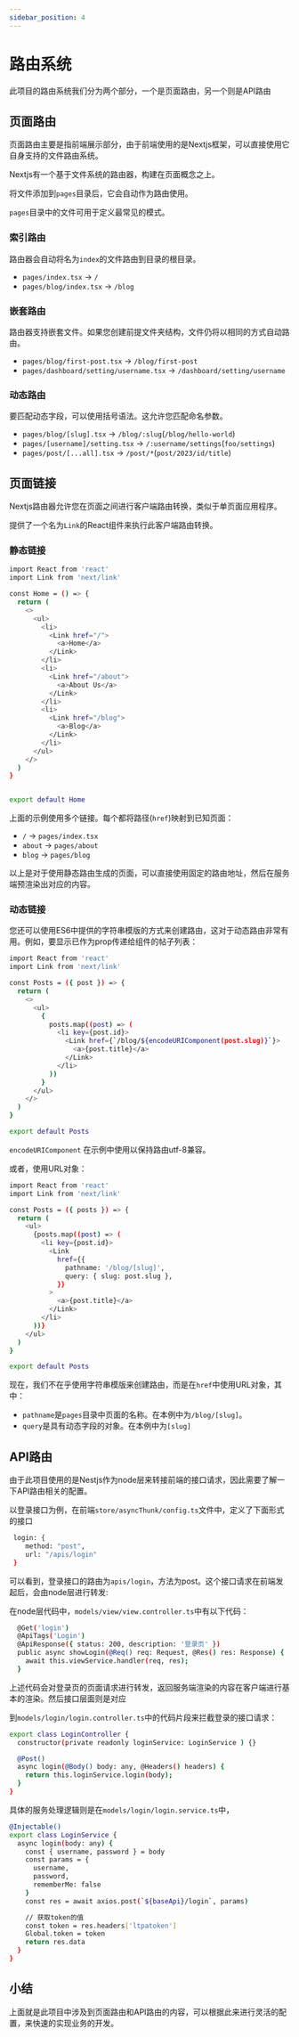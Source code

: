 ```yaml
---
sidebar_position: 4
---
```


# 路由系统

此项目的路由系统我们分为两个部分，一个是页面路由，另一个则是API路由

## 页面路由
页面路由主要是指前端展示部分，由于前端使用的是Nextjs框架，可以直接使用它自身支持的文件路由系统。   

Nextjs有一个基于文件系统的路由器，构建在页面概念之上。   

将文件添加到`pages`目录后，它会自动作为路由使用。   

`pages`目录中的文件可用于定义最常见的模式。   

### 索引路由
路由器会自动将名为`index`的文件路由到目录的根目录。

  - `pages/index.tsx` -> `/`
  - `pages/blog/index.tsx` -> `/blog`


### 嵌套路由
路由器支持嵌套文件。如果您创建前提文件夹结构，文件仍将以相同的方式自动路由。
  - `pages/blog/first-post.tsx` -> `/blog/first-post`
  - `pages/dashboard/setting/username.tsx` -> `/dashboard/setting/username`

### 动态路由
要匹配动态字段，可以使用括号语法。这允许您匹配命名参数。
  - `pages/blog/[slug].tsx` -> `/blog/:slug`(`/blog/hello-world`)
  - `pages/[username]/setting.tsx` -> `/:username/settings`(`foo/settings`)
  - `pages/post/[...all].tsx` -> `/post/*`(`post/2023/id/title`)

## 页面链接

Nextjs路由器允许您在页面之间进行客户端路由转换，类似于单页面应用程序。

提供了一个名为`Link`的React组件来执行此客户端路由转换。

### 静态链接

``` bash
import React from 'react'
import Link from 'next/link'

const Home = () => {
  return (
    <>
      <ul>
        <li>
          <Link href="/">
            <a>Home</a>
          </Link>
        </li>
        <li>
          <Link href="/about">
            <a>About Us</a>
          </Link>
        </li>
        <li>
          <Link href="/blog">
            <a>Blog</a>
          </Link>
        </li>
      </ul>
    </>
  )
}


export default Home
```

上面的示例使用多个链接。每个都将路径(`href`)映射到已知页面：

  - `/` -> `pages/index.tsx`
  - `about` -> `pages/about`
  - `blog` -> `pages/blog` 

以上是对于使用静态路由生成的页面，可以直接使用固定的路由地址，然后在服务端预渲染出对应的内容。

### 动态链接
您还可以使用ES6中提供的字符串模版的方式来创建路由，这对于动态路由非常有用。例如，要显示已作为prop传递给组件的帖子列表：

``` bash
import React from 'react'
import Link from 'next/link'

const Posts = ({ post }) => {
  return (
    <>
      <ul>
        {
          posts.map((post) => (
            <li key={post.id}>
              <Link href={`/blog/${encodeURIComponent(post.slug)}`}>
                <a>{post.title}</a>
              </Link>
            </li>
          ))
        }
      </ul>
    </>
  )
}

export default Posts

```

`encodeURIComponent` 在示例中使用以保持路由utf-8兼容。

或者，使用URL对象：

``` bash
import React from 'react'
import Link from 'next/link'

const Posts = ({ posts }) => {
  return (
    <ul>
      {posts.map((post) => (
        <li key={post.id}>
          <Link
            href={{
              pathname: '/blog/[slug]',
              query: { slug: post.slug },
            }}
          >
            <a>{post.title}</a>
          </Link>
        </li>
      ))}
    </ul>
  )
}

export default Posts

```

现在，我们不在乎使用字符串模版来创建路由，而是在`href`中使用URL对象，其中：
  - `pathname`是`pages`目录中页面的名称。在本例中为`/blog/[slug]`。
  - `query`是具有动态字段的对象。在本例中为`[slug]`


## API路由

由于此项目使用的是Nestjs作为node层来转接前端的接口请求，因此需要了解一下API路由相关的配置。   

以登录接口为例，在前端`store/asyncThunk/config.ts`文件中，定义了下面形式的接口

``` bash
 login: {
    method: "post",
    url: "/apis/login"
 }

```
可以看到，登录接口的路由为`apis/login`，方法为post。这个接口请求在前端发起后，会由node层进行转发:

在node层代码中，`models/view/view.controller.ts`中有以下代码：

``` bash
  @Get('login')
  @ApiTags('Login')
  @ApiResponse({ status: 200, description: '登录页' })
  public async showLogin(@Req() req: Request, @Res() res: Response) {
    await this.viewService.handler(req, res);
  }

```

上述代码会对登录页的页面请求进行转发，返回服务端渲染的内容在客户端进行基本的渲染。然后接口层面则是对应

到`models/login/login.controller.ts`中的代码片段来拦截登录的接口请求：

``` bash
export class LoginController {
  constructor(private readonly loginService: LoginService ) {}

  @Post()
  async login(@Body() body: any, @Headers() headers) { 
    return this.loginService.login(body);
  }
}

```

具体的服务处理逻辑则是在`models/login/login.service.ts`中，
``` bash
@Injectable()
export class LoginService {
  async login(body: any) {
    const { username, password } = body
    const params = {
      username,
      password,
      rememberMe: false
    }
    const res = await axios.post(`${baseApi}/login`, params)

    // 获取token的值
    const token = res.headers['ltpatoken']
    Global.token = token
    return res.data
  }
}

```

## 小结
上面就是此项目中涉及到页面路由和API路由的内容，可以根据此来进行灵活的配置，来快速的实现业务的开发。